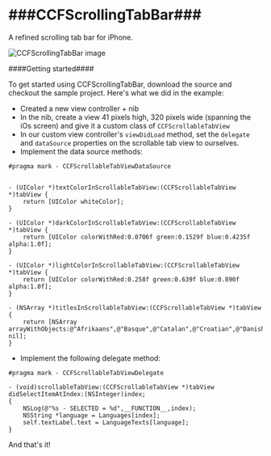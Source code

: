 ###CCFScrollingTabBar###
==================

A refined scrolling tab bar for iPhone.

![CCFScrollingTabBar image](https://raw.github.com/cocoa-factory/CCFScrollingTabBar/screenshots/screenshots/tab-bar-img-001.jpg)

####Getting started####

To get started using CCFScrollingTabBar, download the source and checkout the sample project.  Here's what we did in the example:

- Created a new view controller + nib
- In the nib, create a view 41 pixels high, 320 pixels wide (spanning the iOs screen) and give it a custom class of `CCFScrollableTabView`
- In our custom view controller's `viewDidLoad` method, set the `delegate` and `dataSource` properties on the scrollable tab view to ourselves.
- Implement the data source methods:

```
#pragma mark - CCFScrollableTabViewDataSource


- (UIColor *)textColorInScrollableTabView:(CCFScrollableTabView *)tabView {
    return [UIColor whiteColor];
}

- (UIColor *)darkColorInScrollableTabView:(CCFScrollableTabView *)tabView {
    return [UIColor colorWithRed:0.0706f green:0.1529f blue:0.4235f alpha:1.0f];
}

- (UIColor *)lightColorInScrollableTabView:(CCFScrollableTabView *)tabView {
    return [UIColor colorWithRed:0.258f green:0.639f blue:0.890f alpha:1.0f];
}

- (NSArray *)titlesInScrollableTabView:(CCFScrollableTabView *)tabView {
    return [NSArray arrayWithObjects:@"Afrikaans",@"Basque",@"Catalan",@"Croatian",@"Danish",@"English",@"French",@"German",@"Hungarian", nil];
}
```

- Implement the following delegate method:

```
#pragma mark - CCFScrollableTabViewDelegate

- (void)scrollableTabView:(CCFScrollableTabView *)tabView didSelectItemAtIndex:(NSInteger)index;
{
    NSLog(@"%s - SELECTED = %d",__FUNCTION__,index);
    NSString *language = Languages[index];
    self.textLabel.text = LanguageTexts[language];
}
```

And that's it!
